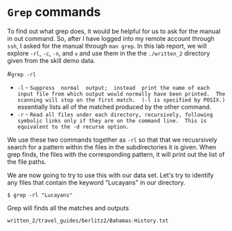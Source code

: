 # `Grep` commands
To find out what grep does, it would be helpful for us to ask for the manual in out command. So, after I have logged into my remote account through `ssh`, I asked for the manual through `man grep`. In this lab report, we will explore `-rl`, `-c`, `-n`, and `v` and use them in the the `./written_2` directory given from the skill demo data. 

#`grep -rl`
* `-l` - `Suppress  normal  output;  instead  print the name of each input file from which output would normally have been printed.  The scanning will stop on the first match.  (-l is specified by POSIX.)` essentially lists all of the matched produced by the other command.
* `-r` - `Read all files under each directory, recursively, following symbolic links only if they are on the command line.  This is equivalent to the -d recurse option.`

We use these two commands together as `-rl` so that that we recusrsively search for a pattern within the files in the subdirectories it is given. When grep finds, the files with the corresponding pattern, it will print out the list of the file paths. 

We are now going to try to use this with our data set. Let's try to identify any files that contain the keyword "Lucayans" in our directory.
```
$ grep -rl "Lucayans"
```
Grep will finds all the matches and outputs
```
written_2/travel_guides/berlitz2/Bahamas-History.txt
```
